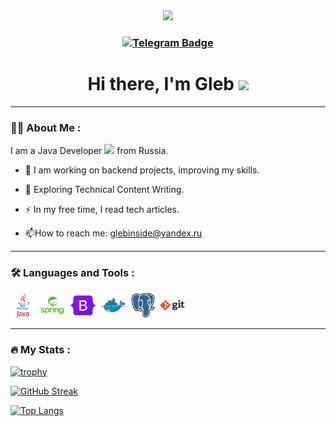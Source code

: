 <div id="header" align="center">
  <img src="https://media.giphy.com/media/M9gbBd9nbDrOTu1Mqx/giphy.gif" width="100"/>
</div>
<div id="badges">
  <h3 align="center">
  <a href="https://t.me/Glebinside">
  <img src="https://img.shields.io/badge/Telegram-blue?style=for-the-badge&logo=telegram&logoColor=white" alt="Telegram Badge"/>
  </a>
</div>
<h1 align="center" style = "border-bottom:none">Hi there, I'm Gleb 
<img src="https://github.com/blackcater/blackcater/raw/main/images/Hi.gif" height="32"/> 
</h1>
  
  ---
  
  ### :man_technologist: About Me :
  
  I am a Java Developer <img src="https://media.giphy.com/media/WUlplcMpOCEmTGBtBW/giphy.gif" width="30"> from Russia.
- :telescope: I am working on backend projects, improving my skills.

- :seedling: Exploring Technical Content Writing. 

- :zap: In my free time, I read tech articles.

- :mailbox:How to reach me: glebinside@yandex.ru
  
 ---
  
### :hammer_and_wrench: Languages and Tools :
  <div>
  <img src="https://github.com/devicons/devicon/blob/master/icons/java/java-original-wordmark.svg" title="Java" alt="Java" width="40" height="40"/>&nbsp;
  <img src="https://github.com/devicons/devicon/blob/master/icons/spring/spring-original-wordmark.svg" title="Spring" alt="Spring" width="40" height="40"/>&nbsp;
  <img src="https://github.com/devicons/devicon/blob/master/icons/bootstrap/bootstrap-original.svg" title="bootstrap" alt="bootstrap" width="40" height="40"/>&nbsp;
  <img src="https://github.com/devicons/devicon/blob/master/icons/docker/docker-original.svg" title="docker" alt="docker" width="40" height="40"/>&nbsp;
  <img src="https://github.com/devicons/devicon/blob/master/icons/postgresql/postgresql-original.svg" title="postgresql" alt="postgresql" width="40" height="40"/>&nbsp;
  <img src="https://github.com/devicons/devicon/blob/master/icons/git/git-original-wordmark.svg" title="Git" **alt="Git" width="40" height="40"/>
</div>
 
  ---
  
### :fire: My Stats :
  
[![trophy](https://github-profile-trophy.vercel.app/?username=glebinside&theme=darkhub&no-bg=true)](https://github.com/glebinside/github-profile-trophy)

[![GitHub Streak](https://github-readme-streak-stats.herokuapp.com/?user=glebinside&theme=dark)](https://git.io/streak-stats)

[![Top Langs](https://github-readme-stats.vercel.app/api/top-langs/?username=glebinside&layout=compact&theme=transparent)](https://github.com/anuraghazra/github-readme-stats)
